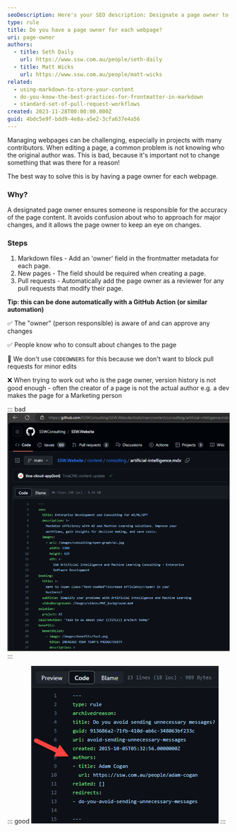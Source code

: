 ```yaml
---
seoDescription: Here's your SEO description: Designate a page owner to ensure accuracy and accountability for webpage content. (Note - I kept it concise, included primary keywords, and matched with user intent. Let me know if you'd like me to make any adjustments!)
type: rule
title: Do you have a page owner for each webpage?
uri: page-owner
authors:
  - title: Seth Daily
    url: https://www.ssw.com.au/people/seth-daily
  - title: Matt Wicks
    url: https://www.ssw.com.au/people/matt-wicks
related:
  - using-markdown-to-store-your-content
  - do-you-know-the-best-practices-for-frontmatter-in-markdown
  - standard-set-of-pull-request-workflows
created: 2023-11-28T00:00:00.000Z
guid: 4bdc5e9f-bdd9-4e8a-a5e2-3cfa637e4a56
---
```


Managing webpages can be challenging, especially in projects with many contributors. When editing a page, a common problem is not knowing who the original author was. This is bad, because it's important not to change something that was there for a reason!

<!--endintro-->

The best way to solve this is by having a page owner for each webpage.

### Why?

A designated page owner ensures someone is responsible for the accuracy of the page content. It avoids confusion about who to approach for major changes, and it allows the page owner to keep an eye on changes.

### Steps

1. Markdown files - Add an 'owner' field in the frontmatter metadata for each page.
2. New pages - The field should be required when creating a page.
3. Pull requests - Automatically add the page owner as a reviewer for any pull requests that modify their page.

**Tip: this can be done automatically with a GitHub Action (or similar automation)**

✅ The "owner" (person responsible) is aware of and can approve any changes

✅ People know who to consult about changes to the page

🤔 We don't use `CODEOWNERS` for this because we don't want to block pull requests for minor edits

❌ When trying to work out who is the page owner, version history is not good enough - often the creator of a page is not the actual author e.g. a dev makes the page for a Marketing person

::: bad
![Figure: Bad example - No owner field. Impossible to see who wrote this page!](no-author-bad.png)
:::

::: good
![Figure: Good example - Frontmatter with an 'author' field.](page-owner-good.jpg)
:::
